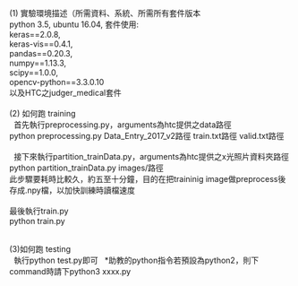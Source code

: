 (1) 實驗環境描述（所需資料、系統、所需所有套件版本<br>
    python 3.5, ubuntu 16.04, 套件使用:<br> 
    keras==2.0.8,<br>
    keras-vis==0.4.1,<br>
    pandas==0.20.3,<br> 
    numpy==1.13.3,<br> 
    scipy==1.0.0,<br> 
    opencv-python==3.3.0.10<br>
    以及HTC之judger_medical套件<br><br>
(2) 如何跑 training<br> 
    首先執行preprocessing.py，arguments為htc提供之data路徑<br> 
    python preprocessing.py Data_Entry_2017_v2路徑 train.txt路徑 valid.txt路徑<br><br> 
    接下來執行partition_trainData.py，arguments為htc提供之x光照片資料夾路徑<br> 
    python partition_trainData.py images/路徑<br>
    此步驟要耗時比較久，約五至十分鐘，目的在把traininig image做preprocess後存成.npy檔，以加快訓練時讀檔速度<br><br>
    最後執行train.py<br>
    python train.py<br><br>

(3)如何跑 testing<br>
   執行python test.py即可
   
*助教的python指令若預設為python2，則下command時請下python3 xxxx.py
